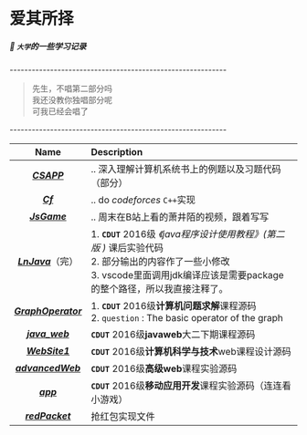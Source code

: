   **爱其所择**
  ================
 ##### :hankey: **_`大学`的一些学习记录_**<br>

 -----------------------------------------------------------<br>
> 先生，不唱第二部分吗<br>
> 我还没教你独唱部分呢<br>
> 可我已经会唱了<br>

-----------------------------------------------------------<br>

  | Name | Description |
  | :-: | :- |
  | **_[CSAPP](https://github.com/anlance/anlance/tree/master/CSAPP)_**                |  .. 深入理解计算机系统书上的例题以及习题代码（部分） |
  | **_[Cf](https://github.com/anlance/anlance/tree/master/Cf)_**                      | .. do *codeforces*  `C++`实现 |
  | **_[JsGame](https://github.com/anlance/anlance/tree/master/JsGame)_**              | .. 周末在B站上看的萧井陌的视频，跟着写写 |
  | **_[LnJava](https://github.com/anlance/anlance/tree/master/LnJava)_**（完）         | 1. **`CDUT`** 2016级 _《java程序设计使用教程》(第二版 )_  课后实验代码<br>  2. 部分输出的内容作了一些小修改<br>   3. vscode里面调用jdk编译应该是需要package的整个路径，所以我直接注释了。<br> |
  | **_[GraphOperator](https://github.com/anlance/anlance/tree/master/GraphOperator)_** | 1. **`CDUT`** 2016级**计算机问题求解**课程源码<br> 2. `question` : The basic operator of the graph |
  |  **_[java_web](https://github.com/anlance/anlance/tree/master/java_web)_**    | **`CDUT`** 2016级**javaweb**大二下期课程源码<br> |
  |  **_[WebSite1](https://github.com/anlance/anlance/tree/master/WebSite1)_**    | **`CDUT`** 2016级**计算机科学与技术**web课程设计源码<br> |
  |  **_[advancedWeb](https://github.com/anlance/anlance/tree/master/advancedWeb)_**    | **`CDUT`** 2016级**高级web**课程实验源码<br> |
  |  **_[app](https://github.com/anlance/anlance/tree/master/app)_**    | **`CDUT`** 2016级**移动应用开发**课程实验源码（连连看小游戏）<br> |
  |  **_[redPacket](https://github.com/anlance/anlance/tree/master/redPacket)_**    | 抢红包实现文件<br> |